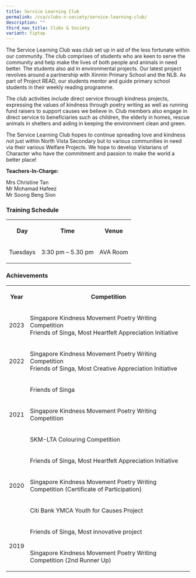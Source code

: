 ```yaml
---
title: Service Learning Club
permalink: /cca/clubs-n-society/service-learning-club/
description: ""
third_nav_title: Clubs & Society
variant: tiptap
---
```

<p>The Service Learning Club was club set up in aid of the less fortunate
within our community. The club comprises of students who are keen to serve
the community and help make the lives of both people and animals in need
better. The students also aid in environmental projects. Our latest project
revolves around a partnership with Xinmin Primary School and the NLB. As
part of Project READ, our students mentor and guide primary school students
in their weekly reading programme.</p>
<p>The club activities include direct service through kindness projects,
expressing the values of kindness through poetry writing as well as running
fund raisers to support causes we believe in. Club members also engage
in direct service to beneficiaries such as children, the elderly in homes,
rescue animals in shelters and aiding in keeping the environment clean
and green.</p>
<p>The Service Learning Club hopes to continue spreading love and kindness
not just within North Vista Secondary but to various communities in need
via their various Welfare Projects. We hope to develop Vistarians of Character
who have the commitment and passion to make the world a better place!</p>
<p><strong>Teachers-In-Charge:</strong>
</p>
<p>Mrs Christine Tan
<br>Mr Mohamad Hafeez
<br>Mr Soong Beng Sion</p>
<h3>Training Schedule</h3>
<table style="minWidth: 75px">
<colgroup>
<col>
<col>
<col>
</colgroup>
<tbody>
<tr>
<th rowspan="1" colspan="1">
<p>Day</p>
</th>
<th rowspan="1" colspan="1">
<p>Time</p>
</th>
<th rowspan="1" colspan="1">
<p>Venue</p>
</th>
</tr>
<tr>
<td rowspan="1" colspan="1">
<p>Tuesdays</p>
</td>
<td rowspan="1" colspan="1">
<p>3:30 pm – 5.30 pm</p>
</td>
<td rowspan="1" colspan="1">
<p>AVA Room
<br>
</p>
</td>
</tr>
</tbody>
</table>
<h3>Achievements</h3>
<table style="minWidth: 50px">
<colgroup>
<col>
<col>
</colgroup>
<tbody>
<tr>
<th rowspan="1" colspan="1">
<p>Year</p>
</th>
<th rowspan="1" colspan="1">
<p>Competition</p>
</th>
</tr>
<tr>
<td rowspan="1" colspan="1">
<p>2023</p>
</td>
<td rowspan="1" colspan="1">
<p>Singapore Kindness Movement Poetry Writing Competition
<br>Friends of Singa, Most Heartfelt Appreciation Initiative</p>
</td>
</tr>
<tr>
<td rowspan="1" colspan="1">
<p>2022</p>
</td>
<td rowspan="1" colspan="1">
<p>Singapore Kindness Movement Poetry Writing Competition
<br>Friends of Singa, Most Creative Appreciation Initiative</p>
</td>
</tr>
<tr>
<td rowspan="3" colspan="1">
<p>2021</p>
</td>
<td rowspan="1" colspan="1">
<p>Friends of Singa</p>
</td>
</tr>
<tr>
<td rowspan="1" colspan="1">
<p>Singapore Kindness Movement Poetry Writing Competition</p>
</td>
</tr>
<tr>
<td rowspan="1" colspan="1">
<p>SKM-LTA Colouring Competition</p>
</td>
</tr>
<tr>
<td rowspan="3" colspan="1">
<p>2020</p>
</td>
<td rowspan="1" colspan="1">
<p>Friends of Singa, Most Heartfelt Appreciation Initiative</p>
</td>
</tr>
<tr>
<td rowspan="1" colspan="1">
<p>Singapore Kindness Movement Poetry Writing Competition (Certificate of
Participation)</p>
</td>
</tr>
<tr>
<td rowspan="1" colspan="1">
<p>Citi Bank YMCA Youth for Causes Project</p>
</td>
</tr>
<tr>
<td rowspan="2" colspan="1">
<p>2019</p>
</td>
<td rowspan="1" colspan="1">
<p>Friends of Singa, Most innovative project</p>
</td>
</tr>
<tr>
<td rowspan="1" colspan="1">
<p>Singapore Kindness Movement Poetry Writing Competition (2nd Runner Up)</p>
</td>
</tr>
</tbody>
</table>
<p>
<br>
</p>
<p>
<br>
</p>
<p>
<br>
</p>
<p>
<br>
</p>
<p>
<br>
</p>
<p>
<br>
</p>